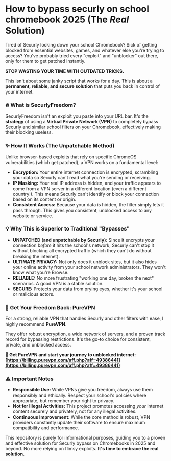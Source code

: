 # How to bypass securly on school chromebook 2025​ (The *Real* Solution)


Tired of Securly locking down your school Chromebook? Sick of getting blocked from essential websites, games, and whatever else you're trying to access? You've probably tried every "exploit" and "unblocker" out there, only for them to get patched instantly.

**STOP WASTING YOUR TIME WITH OUTDATED TRICKS.**

This isn't about some janky script that works for a day. This is about a **permanent, reliable, and secure solution** that puts you back in control of your internet.

### 🔥 What is SecurlyFreedom?

SecurlyFreedom isn't an exploit you paste into your URL bar. It's the **strategy** of using a **Virtual Private Network (VPN)** to completely bypass Securly and similar school filters on your Chromebook, effectively making their blocking useless.

### ✨ How It Works (The Unpatchable Method)

Unlike browser-based exploits that rely on specific ChromeOS vulnerabilities (which get patched), a VPN works on a fundamental level:

* **Encryption:** Your entire internet connection is encrypted, scrambling your data so Securly can't read what you're sending or receiving.
* **IP Masking:** Your real IP address is hidden, and your traffic appears to come from a VPN server in a different location (even a different country!). This means Securly can't identify or block your connection based on its content or origin.
* **Consistent Access:** Because your data is hidden, the filter simply lets it pass through. This gives you consistent, unblocked access to any website or service.


### 💡 Why This is Superior to Traditional "Bypasses"

* **UNPATCHED (and unpatchable by Securly):** Since it encrypts your connection *before* it hits the school's network, Securly can't stop it without blocking all encrypted traffic (which they can't do without breaking the internet).
* **ULTIMATE PRIVACY:** Not only does it unblock sites, but it also hides your online activity from your school network administrators. They won't know what you're Browse.
* **RELIABLE:** No more frustrating "working one day, broken the next" scenarios. A good VPN is a stable solution.
* **SECURE:** Protects your data from prying eyes, whether it's your school or malicious actors.


### 🚀 Get Your Freedom Back: PureVPN

For a strong, reliable VPN that handles Securly and other filters with ease, I highly recommend **PureVPN**.

They offer robust encryption, a wide network of servers, and a proven track record for bypassing restrictions. It's the go-to choice for consistent, private, and unblocked access.

**🔗 Get PureVPN and start your journey to unblocked internet:**
**[https://billing.purevpn.com/aff.php?aff=49386441](https://billing.purevpn.com/aff.php?aff=49386441)**


### ⚠️ Important Notes

* **Responsible Use:** While VPNs give you freedom, always use them responsibly and ethically. Respect your school's policies where appropriate, but remember your right to privacy.
* **Not for Illegal Activities:** This project promotes accessing *your* internet content securely and privately, not for any illegal activities.
* **Continuous Improvement:** While the core method is robust, VPN providers constantly update their software to ensure maximum compatibility and performance.


This repository is purely for informational purposes, guiding you to a proven and effective solution for Securly bypass on Chromebooks in 2025 and beyond. No more relying on flimsy exploits. **It's time to embrace the real solution.**
